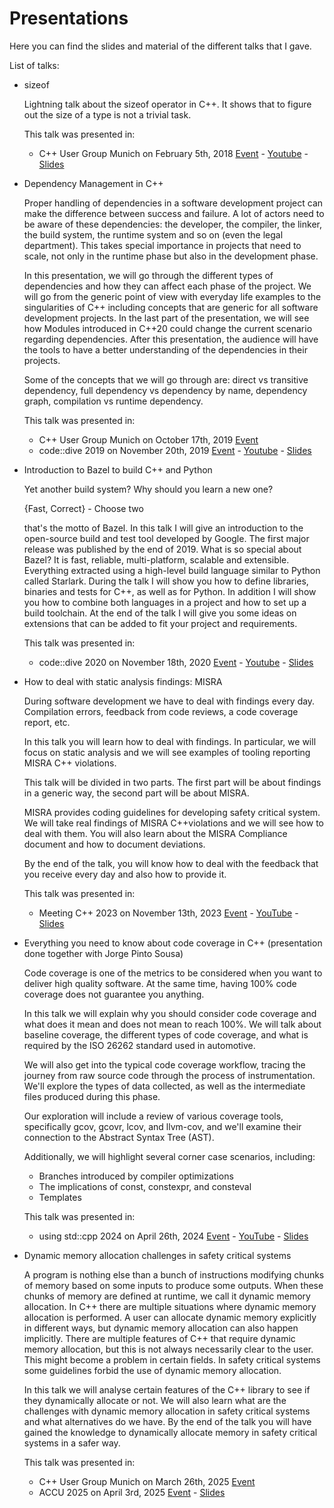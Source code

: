 # Presentations

Here you can find the slides and material of the different talks that I gave.

List of talks:

* sizeof
  
  Lightning talk about the sizeof operator in C++. It shows that to figure out the size of a type is not a trivial task.

  This talk was presented in:
  * C++ User Group Munich on February 5th, 2018
    [Event](https://www.meetup.com/MUCplusplus/events/246748183/) - [Youtube](https://www.youtube.com/watch?v=BWdX6yXFj_Y) - [Slides](./20180205%20-%20MUC++%20Lighting%20Talk%20-%20sizeof.pdf)

* Dependency Management in C++
  
  Proper handling of dependencies in a software development project can make the difference between success and failure. A lot of actors need to be aware of these dependencies: the developer, the compiler, the linker, the build system, the runtime system and so on (even the legal department). This takes special importance in projects that need to scale, not only in the runtime phase but also in the development phase.

  In this presentation, we will go through the different types of dependencies and how they can affect each phase of the project. We will go from the generic point of view with everyday life examples to the singularities of C++ including concepts that are generic for all software development projects. In the last part of the presentation, we will see how Modules introduced in C++20 could change the current scenario regarding dependencies. After this presentation, the audience will have the tools to have a better understanding of the dependencies in their projects.

  Some of the concepts that we will go through are: direct vs transitive dependency, full dependency vs dependency by name, dependency graph, compilation vs runtime dependency.

  This talk was presented in:
  * C++ User Group Munich on October 17th, 2019
    [Event](https://www.meetup.com/MUCplusplus/events/265496392/)
  * code::dive 2019 on November 20th, 2019
    [Event](https://codedive.pl/2019/dependency-management-in-c) - [Youtube](https://youtu.be/dJpAppmRWVI) - [Slides](./20191120%20-%20code%20dive%202019%20-%20Dependency%20management%20in%20C++.pdf)

* Introduction to Bazel to build C++ and Python

  Yet another build system? Why should you learn a new one?

  {Fast, Correct} - Choose two

  that's the motto of Bazel. In this talk I will give an introduction to the open-source build and test tool developed by Google. The first major release was published by the end of 2019. What is so special about Bazel? It is fast, reliable, multi-platform, scalable and extensible. Everything extracted using a high-level build language similar to Python called Starlark. During the talk I will show you how to define libraries, binaries and tests for C++, as well as for Python. In addition I will show you how to combine both languages in a project and how to set up a build toolchain. At the end of the talk I will give you some ideas on extensions that can be added to fit your project and requirements.

  This talk was presented in:
  * code::dive 2020 on November 18th, 2020
    [Event](https://codedive.pl/2020/introduction-to-bazel-to-build-c-and-python) - [Youtube](https://youtu.be/vEQQ9QOVpdU) - [Slides](./20201118%20-%20code%20dive%202020%20-%20Introduction%20to%20Bazel%20to%20build%20C++%20and%20Python.pdf)

* How to deal with static analysis findings: MISRA

  During software development we have to deal with findings every day. Compilation errors, feedback from code reviews, a code coverage report, etc.

  In this talk you will learn how to deal with findings. In particular, we will focus on static analysis and we will see examples of tooling reporting MISRA C++ violations.

  This talk will be divided in two parts. The first part will be about findings in a generic way, the second part will be about MISRA.

  MISRA provides coding guidelines for developing safety critical system. We will take real findings of MISRA C++violations and we will see how to deal with them. You will also learn about the MISRA Compliance document and how to document deviations.

  By the end of the talk, you will know how to deal with the feedback that you receive every day and also how to provide it.
  
  This talk was presented in:
  * Meeting C++ 2023 on November 13th, 2023
    [Event](https://meetingcpp.com/2023/Talks/items/How_to_deal_with_static_analysis_findings__MISRA.html) - [YouTube](https://youtu.be/ApUc7VEfKkw) - [Slides](./20231113%20-%20Meeting%20C%2B%2B%20-%20How%20to%20deal%20with%20static%20analysis%20findings.pdf)

* Everything you need to know about code coverage in C++ (presentation done together with Jorge Pinto Sousa)

  Code coverage is one of the metrics to be considered when you want to deliver high quality software. At the same time, having 100% code coverage does not guarantee you anything.

  In this talk we will explain why you should consider code coverage and what does it mean and does not mean to reach 100%. We will talk about baseline coverage, the different types of code coverage, and what is required by the ISO 26262 standard used in automotive.

  We will also get into the typical code coverage workflow, tracing the journey from raw source code through the process of instrumentation. We'll explore the types of data collected, as well as the intermediate files produced during this phase.

  Our exploration will include a review of various coverage tools, specifically gcov, gcovr, lcov, and llvm-cov, and we'll examine their connection to the Abstract Syntax Tree (AST).

  Additionally, we will highlight several corner case scenarios, including:

  * Branches introduced by compiler optimizations
  * The implications of const, constexpr, and consteval
  * Templates
  
  This talk was presented in:
  * using std::cpp 2024 on April 26th, 2024
    [Event](https://eventos.uc3m.es/105614/programme/using-std-cpp-2024.html) - [YouTube](https://youtu.be/LDtZpE0aKyQ) - [Slides](./20240426%20-%20using%20std%202024%20-%20Everything%20you%20need%20to%20know%20about%20code%20coverage%20in%20C%2B%2B.pdf)

* Dynamic memory allocation challenges in safety critical systems

  A program is nothing else than a bunch of instructions modifying chunks of memory based on some inputs to produce some outputs. When these chunks of memory are defined at runtime, we call it dynamic memory allocation. In C++ there are multiple situations where dynamic memory allocation is performed. A user can allocate dynamic memory explicitly in different ways, but dynamic memory allocation can also happen implicitly. There are multiple features of C++ that require dynamic memory allocation, but this is not always necessarily clear to the user. This might become a problem in certain fields. In safety critical systems some guidelines forbid the use of dynamic memory allocation.

  In this talk we will analyse certain features of the C++ library to see if they dynamically allocate or not. We will also learn what are the challenges with dynamic memory allocation in safety critical systems and what alternatives do we have. By the end of the talk you will have gained the knowledge to dynamically allocate memory in safety critical systems in a safer way.

  This talk was presented in:
  * C++ User Group Munich on March 26th, 2025
    [Event](https://www.meetup.com/mucplusplus/events/306803049/)
  * ACCU 2025 on April 3rd, 2025
    [Event](https://accuconference.org/2025/session/dynamic-memory-allocation-challenges-in-safety-critical-systems) - [Slides](./20250403%20-%20ACCU%202025%20-%20Dynamic%20memory%20allocation%20challenges%20in%20safety%20critical%20systems.pdf)
